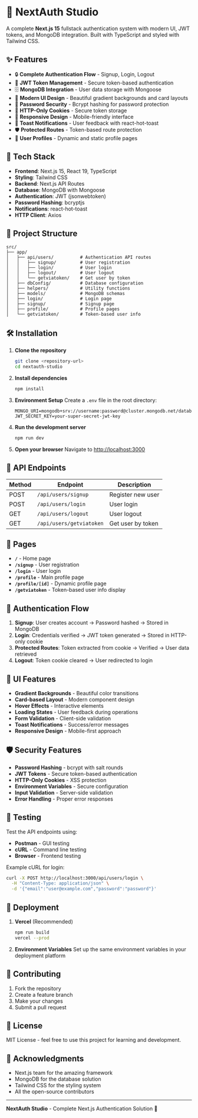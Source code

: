 # 🔐 NextAuth Studio

A complete **Next.js 15** fullstack authentication system with modern UI, JWT tokens, and MongoDB integration. Built with TypeScript and styled with Tailwind CSS.

## ✨ Features

- 🔒 **Complete Authentication Flow** - Signup, Login, Logout
- 🎯 **JWT Token Management** - Secure token-based authentication
- 🗄️ **MongoDB Integration** - User data storage with Mongoose
- 🎨 **Modern UI Design** - Beautiful gradient backgrounds and card layouts
- 🔐 **Password Security** - Bcrypt hashing for password protection
- 🍪 **HTTP-Only Cookies** - Secure token storage
- 📱 **Responsive Design** - Mobile-friendly interface
- 🚨 **Toast Notifications** - User feedback with react-hot-toast
- 🛡️ **Protected Routes** - Token-based route protection
- 👤 **User Profiles** - Dynamic and static profile pages

## 🚀 Tech Stack

- **Frontend**: Next.js 15, React 19, TypeScript
- **Styling**: Tailwind CSS
- **Backend**: Next.js API Routes
- **Database**: MongoDB with Mongoose
- **Authentication**: JWT (jsonwebtoken)
- **Password Hashing**: bcryptjs
- **Notifications**: react-hot-toast
- **HTTP Client**: Axios

## 📁 Project Structure

```
src/
├── app/
│   ├── api/users/          # Authentication API routes
│   │   ├── signup/         # User registration
│   │   ├── login/          # User login
│   │   ├── logout/         # User logout
│   │   └── getviatoken/    # Get user by token
│   ├── dbConfig/           # Database configuration
│   ├── helpers/            # Utility functions
│   ├── models/             # MongoDB schemas
│   ├── login/              # Login page
│   ├── signup/             # Signup page
│   ├── profile/            # Profile pages
│   └── getviatoken/        # Token-based user info
```

## 🛠️ Installation

1. **Clone the repository**
   ```bash
   git clone <repository-url>
   cd nextauth-studio
   ```

2. **Install dependencies**
   ```bash
   npm install
   ```

3. **Environment Setup**
   Create a `.env` file in the root directory:
   ```env
   MONGO_URI=mongodb+srv://username:password@cluster.mongodb.net/database
   JWT_SECRET_KEY=your-super-secret-jwt-key
   ```

4. **Run the development server**
   ```bash
   npm run dev
   ```

5. **Open your browser**
   Navigate to [http://localhost:3000](http://localhost:3000)

## 🔧 API Endpoints

| Method | Endpoint | Description |
|--------|----------|-------------|
| POST | `/api/users/signup` | Register new user |
| POST | `/api/users/login` | User login |
| GET | `/api/users/logout` | User logout |
| GET | `/api/users/getviatoken` | Get user by token |

## 📱 Pages

- **`/`** - Home page
- **`/signup`** - User registration
- **`/login`** - User login
- **`/profile`** - Main profile page
- **`/profile/[id]`** - Dynamic profile page
- **`/getviatoken`** - Token-based user info display

## 🔐 Authentication Flow

1. **Signup**: User creates account → Password hashed → Stored in MongoDB
2. **Login**: Credentials verified → JWT token generated → Stored in HTTP-only cookie
3. **Protected Routes**: Token extracted from cookie → Verified → User data retrieved
4. **Logout**: Token cookie cleared → User redirected to login

## 🎨 UI Features

- **Gradient Backgrounds** - Beautiful color transitions
- **Card-based Layout** - Modern component design
- **Hover Effects** - Interactive elements
- **Loading States** - User feedback during operations
- **Form Validation** - Client-side validation
- **Toast Notifications** - Success/error messages
- **Responsive Design** - Mobile-first approach

## 🛡️ Security Features

- **Password Hashing** - bcrypt with salt rounds
- **JWT Tokens** - Secure token-based authentication
- **HTTP-Only Cookies** - XSS protection
- **Environment Variables** - Secure configuration
- **Input Validation** - Server-side validation
- **Error Handling** - Proper error responses

## 🧪 Testing

Test the API endpoints using:
- **Postman** - GUI testing
- **cURL** - Command line testing
- **Browser** - Frontend testing

Example cURL for login:
```bash
curl -X POST http://localhost:3000/api/users/login \
  -H "Content-Type: application/json" \
  -d '{"email":"user@example.com","password":"password"}'
```

## 🚀 Deployment

1. **Vercel** (Recommended)
   ```bash
   npm run build
   vercel --prod
   ```

2. **Environment Variables**
   Set up the same environment variables in your deployment platform

## 🤝 Contributing

1. Fork the repository
2. Create a feature branch
3. Make your changes
4. Submit a pull request

## 📄 License

MIT License - feel free to use this project for learning and development.

## 🙏 Acknowledgments

- Next.js team for the amazing framework
- MongoDB for the database solution
- Tailwind CSS for the styling system
- All the open-source contributors

---

**NextAuth Studio** - Complete Next.js Authentication Solution 🚀
